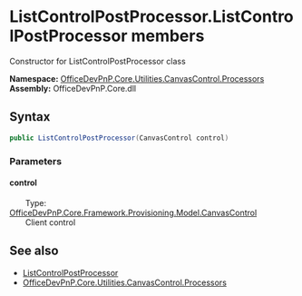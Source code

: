 # ListControlPostProcessor.ListControlPostProcessor members 
 Constructor for ListControlPostProcessor class   

**Namespace:** [OfficeDevPnP.Core.Utilities.CanvasControl.Processors](OfficeDevPnP.Core.Utilities.CanvasControl.Processors.md)  
**Assembly:** OfficeDevPnP.Core.dll  
## Syntax
```C#
public ListControlPostProcessor(CanvasControl control)
```
### Parameters
#### control  
&emsp;&emsp;Type: [OfficeDevPnP.Core.Framework.Provisioning.Model.CanvasControl](OfficeDevPnP.Core.Framework.Provisioning.Model.CanvasControl.md)  
&emsp;&emsp;Client control  


## See also
- [ListControlPostProcessor](OfficeDevPnP.Core.Utilities.CanvasControl.Processors.ListControlPostProcessor.md)
- [OfficeDevPnP.Core.Utilities.CanvasControl.Processors](OfficeDevPnP.Core.Utilities.CanvasControl.Processors.md)
